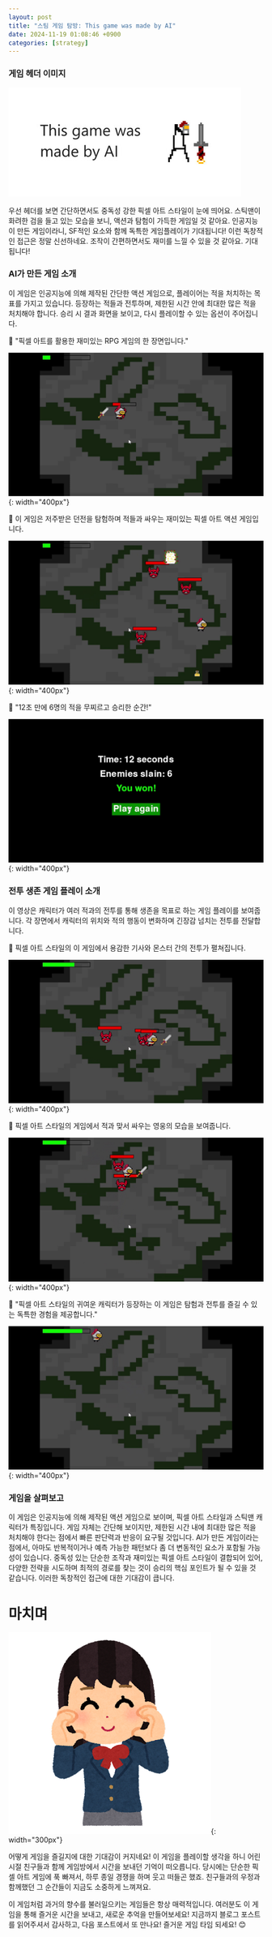 ```yaml
---
layout: post
title: "스팀 게임 탐방: This game was made by AI"
date: 2024-11-19 01:08:46 +0900
categories: [strategy]
---
```


### 게임 헤더 이미지
![](/static/img/attached/3307880/This_game_was_made_by_AI.jpg)

우선 헤더를 보면 간단하면서도 중독성 강한 픽셀 아트 스타일이 눈에 띄어요. 스틱맨이 화려한 검을 들고 있는 모습을 보니, 액션과 탐험이 가득한 게임일 것 같아요. 인공지능이 만든 게임이라니, SF적인 요소와 함께 독특한 게임플레이가 기대됩니다! 이런 독창적인 접근은 정말 신선하네요. 조작이 간편하면서도 재미를 느낄 수 있을 것 같아요. 기대됩니다!
### AI가 만든 게임 소개
 이 게임은 인공지능에 의해 제작된 간단한 액션 게임으로, 플레이어는 적을 처치하는 목표를 가지고 있습니다. 등장하는 적들과 전투하며, 제한된 시간 안에 최대한 많은 적을 처치해야 합니다. 승리 시 결과 화면을 보이고, 다시 플레이할 수 있는 옵션이 주어집니다.

🔽 "픽셀 아트를 활용한 재미있는 RPG 게임의 한 장면입니다."

![](/static/img/attached/3307880/frame_480.jpg){: width="400px"}

🔽 이 게임은 저주받은 던전을 탐험하며 적들과 싸우는 재미있는 픽셀 아트 액션 게임입니다.

![](/static/img/attached/3307880/frame_600.jpg){: width="400px"}

🔽 "12초 만에 6명의 적을 무찌르고 승리한 순간!"

![](/static/img/attached/3307880/frame_840.jpg){: width="400px"}

### 전투 생존 게임 플레이 소개
 이 영상은 캐릭터가 여러 적과의 전투를 통해 생존을 목표로 하는 게임 플레이를 보여줍니다. 각 장면에서 캐릭터의 위치와 적의 행동이 변화하며 긴장감 넘치는 전투를 전달합니다.

🔽 픽셀 아트 스타일의 이 게임에서 용감한 기사와 몬스터 간의 전투가 펼쳐집니다.

![](/static/img/attached/3307880/frame_1364.jpg){: width="400px"}

🔽 픽셀 아트 스타일의 게임에서 적과 맞서 싸우는 영웅의 모습을 보여줍니다.

![](/static/img/attached/3307880/frame_2387.jpg){: width="400px"}

🔽 "픽셀 아트 스타일의 귀여운 캐릭터가 등장하는 이 게임은 탐험과 전투를 즐길 수 있는 독특한 경험을 제공합니다."

![](/static/img/attached/3307880/frame_3410.jpg){: width="400px"}

### 게임을 살펴보고
이 게임은 인공지능에 의해 제작된 액션 게임으로 보이며, 픽셀 아트 스타일과 스틱맨 캐릭터가 특징입니다. 게임 자체는 간단해 보이지만, 제한된 시간 내에 최대한 많은 적을 처치해야 한다는 점에서 빠른 판단력과 반응이 요구될 것입니다. AI가 만든 게임이라는 점에서, 아마도 반복적이거나 예측 가능한 패턴보다 좀 더 변동적인 요소가 포함될 가능성이 있습니다. 중독성 있는 단순한 조작과 재미있는 픽셀 아트 스타일이 결합되어 있어, 다양한 전략을 시도하며 최적의 경로를 찾는 것이 승리의 핵심 포인트가 될 수 있을 것 같습니다. 이러한 독창적인 접근에 대한 기대감이 큽니다.
# 마치며
![](/static/img/attached/3307880/pose_hoppe_heart_schoolgirl.png){: width="300px"}

어떻게 게임을 즐길지에 대한 기대감이 커지네요! 이 게임을 플레이할 생각을 하니 어린 시절 친구들과 함께 게임방에서 시간을 보내던 기억이 떠오릅니다. 당시에는 단순한 픽셀 아트 게임에 푹 빠져서, 하루 종일 경쟁을 하며 웃고 떠들곤 했죠. 친구들과의 우정과 함께했던 그 순간들이 지금도 소중하게 느껴져요.

이 게임처럼 과거의 향수를 불러일으키는 게임들은 항상 매력적입니다. 여러분도 이 게임을 통해 즐거운 시간을 보내고, 새로운 추억을 만들어보세요! 지금까지 블로그 포스트를 읽어주셔서 감사하고, 다음 포스트에서 또 만나요! 즐거운 게임 타임 되세요! 😊
